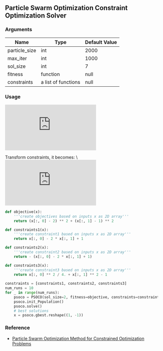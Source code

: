 ## Particle Swarm Optimization Constraint Optimization Solver

### Arguments
|Name |Type|Default Value|
|-----|----|-------------|
|particle_size|int|2000|
|max_iter|int|1000|
|sol_size|int|7|
|fitness|function|null|
|constraints|a list of functions|null|

### Usage
![equation](https://latex.codecogs.com/svg.latex?%5Cbegin%7Balign*%7D%20%5Cmin%20%5C%20f%28x%29%20%26%3D%20%28x_1%20-%202%29%5E2%20&plus;%20%28x_2%20-%201%29%5E2%20%5C%5C%20s.t.%20%5C%20x_1%20%26%3D%20x_2%20-%201%20%5C%5C%20x_1%5E2/4%26&plus;x_2%5E2-1%20%5Cleq%200%20%5Cend%7Balign*%7D)

Transform constraints, it becomes: \\
![equation](https://latex.codecogs.com/svg.latex?%5Cbegin%7Balign*%7D%20%5Cmin%20%5C%20f%28x%29%20%26%3D%20%28x_1%20-%202%29%5E2%20&plus;%20%28x_2%20-%201%29%5E2%20%5C%5C%20s.t.%20%5C%20x_1%20-%20%26x_2%20&plus;%201%20%5Cleq%200%20%5C%5C%20-x_1%20&plus;%20%26x_2%20-%201%20%5Cleq%200%20%5C%5C%20x_1%5E2/4%26&plus;x_2%5E2-1%20%5Cleq%200%20%5Cend%7Balign*%7D)

```python
def objective(x):
    '''create objectives based on inputs x as 2D array'''
    return (x[:, 0] - 2) ** 2 + (x[:, 1] - 1) ** 2 

def constraints1(x):
    '''create constraint1 based on inputs x as 2D array'''
    return x[:, 0] - 2 * x[:, 1] + 1 

def constraints2(x):
    '''create constraint2 based on inputs x as 2D array'''
    return - (x[:, 0] - 2 * x[:, 1] + 1)

def constraints3(x):
    '''create constraint3 based on inputs x as 2D array'''
    return x[:, 0] ** 2 / 4. + x[:, 1] ** 2 - 1
    
constraints = [constraints1, constraints2, constraints3]
num_runs = 10
for _ in range(num_runs):
    psoco = PSOCO(sol_size=2, fitness=objective, constraints=constraints)
    psoco.init_Population()
    psoco.solve()
    # best solutions
    x = psoco.gbest.reshape((1, -1))
```
### Reference
* [Particle Swarm Optimization Method for
Constrained Optimization Problems](https://www.cs.cinvestav.mx/~constraint/papers/eisci.pdf)
